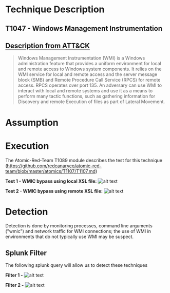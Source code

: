 # Technique Description
## T1047 - Windows Management Instrumentation
## [Description from ATT&CK](https://attack.mitre.org/techniques/T1047/) 
>Windows Management Instrumentation (WMI) is a Windows administration feature that provides a uniform environment for local and remote access to Windows system components. It relies on the WMI service for local and remote access and the server message block (SMB) and Remote Procedure Call Service (RPCS) for remote access. RPCS operates over port 135. An adversary can use WMI to interact with local and remote systems and use it as a means to perform many tactic functions, such as gathering information for Discovery and remote Execution of files as part of Lateral Movement.

# Assumption

# Execution
The Atomic-Red-Team T1089 module describes the test for this technique (https://github.com/redcanaryco/atomic-red-team/blob/master/atomics/T1107/T1107.md)

**Test 1 - WMIC bypass using local XSL file:**
![alt text](./Screenshots/WMIC%20bypass%20using%20local%20XSL%20file.JPG)

**Test 2 - WMIC bypass using remote XSL file:**
![alt text](./Screenshots/WMIC%20bypass%20using%20remote%20XSL%20file.JPG)

# Detection
Detection is done by monitoring processes, command line arguments ("wmic") and network traffic for WMI connections; the use of WMI in environments that do not typically use WMI may be suspect.

## Splunk Filter
The following splunk query will allow us to detect these techniques

**Filter 1 -**
![alt text]()

**Filter 2 -**
![alt text]()